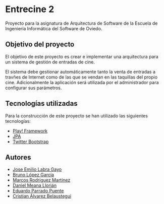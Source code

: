 # Entrecine 2
Proyecto para la asignatura de Arquitectura de Software de la Escuela de Ingeniería Informática del Software de Oviedo.

## Objetivo del proyecto
El objetivo de este proyecto es crear e implementar una arquitectura para un sistema de gestión de entradas de cine.

El sistema debe gestionar automáticamente tanto la venta de entradas a travñes de Internet como de las que se vendan en las taquillas del propio cine. Adicionalmente la aplicación será utilizada por el administrador para configurar sus parámetros.

## Tecnologías utilizadas
Para la construcción de este proyecto se han utilizado las siguientes tecnologías:
- [Play! Framework](http://www.playframework.com/)
- [JPA](http://www.oracle.com/technetwork/java/javaee/tech/persistence-jsp-140049.html)
- [Twitter Bootstrap](http://twitter.github.io/bootstrap/)

## Autores
* [Jose Emilio Labra Gayo](mailto:labra@uniovi.es)
* [Bruno López García](mailto:uo219018@uniovi.es)
* [Marcos Rodríguez Martínez](mailto:uo221453@uniovi.es)
* [Daniel Meana Llorián](mailto:uo219171@uniovi.es)
* [Eduardo Parrado Puente](mailto:uo221513@uniovi.es)
* [Cristian Álvarez Belaustegui](mailto:uo218847@uniovi.es)

